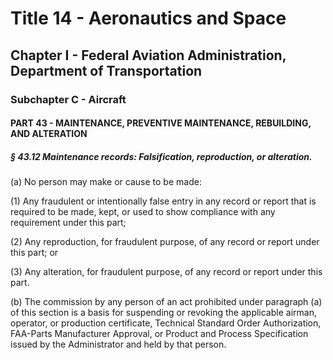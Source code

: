 
# Title 14 - Aeronautics and Space
## Chapter I - Federal Aviation Administration, Department of Transportation
### Subchapter C - Aircraft
#### PART 43 - MAINTENANCE, PREVENTIVE MAINTENANCE, REBUILDING, AND ALTERATION
##### § 43.12 Maintenance records: Falsification, reproduction, or alteration.

(a) No person may make or cause to be made:

(1) Any fraudulent or intentionally false entry in any record or report that is required to be made, kept, or used to show compliance with any requirement under this part;

(2) Any reproduction, for fraudulent purpose, of any record or report under this part; or

(3) Any alteration, for fraudulent purpose, of any record or report under this part.

(b) The commission by any person of an act prohibited under paragraph (a) of this section is a basis for suspending or revoking the applicable airman, operator, or production certificate, Technical Standard Order Authorization, FAA-Parts Manufacturer Approval, or Product and Process Specification issued by the Administrator and held by that person.
